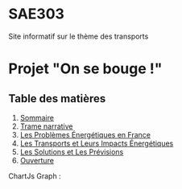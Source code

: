 # SAE303

Site informatif sur le thème des transports

# Projet "On se bouge !"

## Table des matières

1. [Sommaire](#sommaire)
2. [Trame narrative](#trame-narrative)
3. [Les Problèmes Énergétiques en France](#les-problèmes-énergétiques-en-france)
4. [Les Transports et Leurs Impacts Énergétiques](#les-transports-et-leurs-impacts-énergétiques)
5. [Les Solutions et Les Prévisions](#les-solutions-et-les-prévisions)
6. [Ouverture](#ouverture)

ChartJs Graph :
